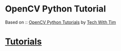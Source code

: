 # OpenCV Python Tutorial 
Based on :: [OpenCV Python Tutorials](https://www.youtube.com/playlist?list=PLzMcBGfZo4-lUA8uGjeXhBUUzPYc6vZRn) by [Tech With Tim](https://www.youtube.com/@TechWithTim)




# [Tutorials](https://github.com/omarfarukof/Tutorials/blob/main/README.md)
